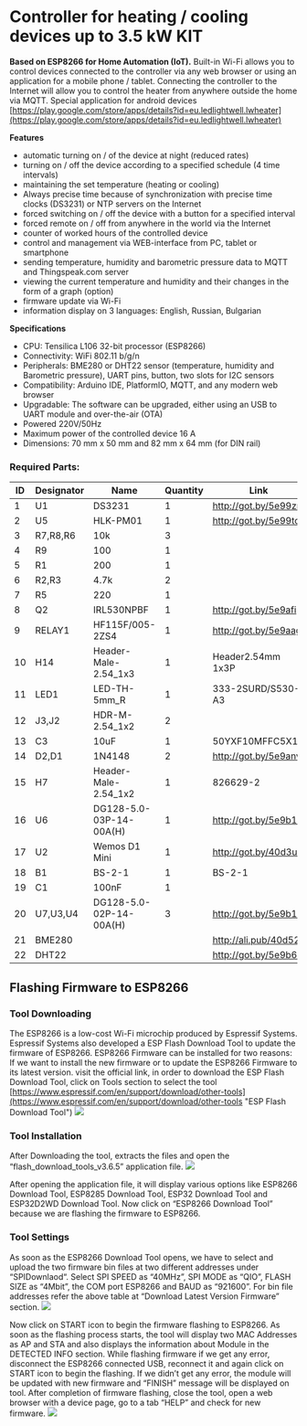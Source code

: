# Controller for heating / cooling devices up to 3.5 kW KIT
**Based on ESP8266 for Home Automation (IoT).**
Built-in Wi-Fi allows you to control devices connected to the controller via any web browser or using an application for a mobile phone / tablet.
Connecting the controller to the Internet will allow you to control the heater from anywhere outside the home via MQTT.
Special application for android devices [https://play.google.com/store/apps/details?id=eu.ledlightwell.lwheater](https://play.google.com/store/apps/details?id=eu.ledlightwell.lwheater)

**Features**
- automatic turning on / of the device at night (reduced rates)
- turning on / off the device according to a specified schedule (4 time intervals)
- maintaining the set temperature (heating or cooling)
- Always precise time because of synchronization with precise time clocks (DS3231) or NTP servers on the Internet
- forced switching on / off the device with a button for a specified interval
- forced remote on / off from anywhere in the world via the Internet
- counter of worked hours of the controlled device
- control and management via WEB-interface from PC, tablet or smartphone
- sending temperature, humidity and barometric pressure data to MQTT and Thingspeak.com server
- viewing the current temperature and humidity and their changes in the form of a graph (option)
- firmware update via Wi-Fi
- information display on 3 languages: English, Russian, Bulgarian

**Specifications**
- CPU: Tensilica L106 32-bit processor (ESP8266)
- Connectivity: WiFi 802.11 b/g/n
- Peripherals: BME280 or DHT22 sensor (temperature, humidity and Barometric pressure), UART pins, button, two slots for I2C sensors
- Compatibility: Arduino IDE, PlatformIO, MQTT, and any modern web browser
- Upgradable: The software can be upgraded, either using an USB to UART module and over-the-air (OTA)
- Powered 220V/50Hz
- Maximum power of the controlled device 16 A
- Dimensions: 70 mm x 50 mm and 82 mm x 64 mm (for DIN rail)

### Required Parts:
|  ID |  Designator |  Name | Quantity  |  Link |
| ------------ | ------------ | ------------ | ------------ | ------------ |
|1|U1|DS3231|1|http://got.by/5e99zr|
|2|U5|HLK-PM01|1|http://got.by/5e99tc|
|3|R7,R8,R6|10k|3||
|4|R9|100|1||
|5|R1|200|1||
|6|R2,R3|4.7k|2||
|7|R5|220|1||
|8|Q2|IRL530NPBF|1|http://got.by/5e9afi|
|9|RELAY1|HF115F/005-2ZS4|1|http://got.by/5e9aag|
|10|H14|Header-Male-2.54_1x3|1|Header2.54mm 1x3P|
|11|LED1|LED-TH-5mm_R|1|333-2SURD/S530-A3|
|12|J3,J2|HDR-M-2.54_1x2|2||
|13|C3|10uF|1|50YXF10MFFC5X11|
|14|D2,D1|1N4148|2|http://got.by/5e9anv|
|15|H7|Header-Male-2.54_1x2|1|826629-2|
|16|U6|DG128-5.0-03P-14-00A(H)|1|http://got.by/5e9b13|
|17|U2|Wemos D1 Mini|1|http://got.by/40d3u7|
|18|B1|BS-2-1|1|BS-2-1|
|19|C1|100nF|1||
|20|U7,U3,U4|DG128-5.0-02P-14-00A(H)|3|http://got.by/5e9b13|
|21|BME280|||http://ali.pub/40d52x|
|22|DHT22|||http://got.by/5e9b6x|

## Flashing Firmware to ESP8266
### Tool Downloading
The ESP8266 is a low-cost Wi-Fi microchip produced by Espressif Systems. Espressif Systems also developed a ESP Flash Download Tool to update the firmware of ESP8266.
ESP8266 Firmware can be installed for two reasons: If we want to install the new firmware or to update the ESP8266 Firmware to its latest version.
visit the official link, in order to download the ESP Flash Download Tool, click on Tools section to select the tool [https://www.espressif.com/en/support/download/other-tools](https://www.espressif.com/en/support/download/other-tools "ESP Flash Download Tool")
![](https://github.com/Lightwell-bg/LWRelay/blob/master/images/wsite.png?raw=true)

### Tool Installation
After Downloading the tool, extracts the files and open the “flash_download_tools_v3.6.5” application file.
![](https://github.com/Lightwell-bg/LWRelay/blob/master/images/1.png?raw=true)

After opening the application file, it will display various options like ESP8266 Download Tool, ESP8285 Download Tool, ESP32 Download Tool and ESP32D2WD Download Tool. Now click on “ESP8266 Download Tool” because we are flashing the firmware to ESP8266.

### Tool Settings
As soon as the ESP8266 Download Tool opens, we have to select and upload the two firmware bin files at two different addresses under “SPIDownlaod“. Select SPI SPEED as “40MHz”, SPI MODE as “QIO”, FLASH SIZE as “4Mbit”, the COM port ESP8266 and BAUD as “921600”.
For bin file addresses refer the above table at “Download Latest Version Firmware” section.
![](https://github.com/Lightwell-bg/LWRelay/blob/master/images/ToolSettings.jpg?raw=true)

Now click on START icon to begin the firmware flashing to ESP8266. As soon as the flashing process starts, the tool will display two MAC Addresses as AP and STA and also displays the information about Module in the DETECTED INFO section.
While flashing firmware if we get any error, disconnect the ESP8266 connected USB, reconnect it and again click on START icon to begin the flashing.
If we didn’t get any error, the module will be updated with new firmware and “FINISH” message will be displayed on tool.
After completion of firmware flashing, close the tool, open a web browser with a device page, go to a tab “HELP” and check for new firmware.
![](https://github.com/Lightwell-bg/LWRelay/blob/master/images/help.png?raw=true)

